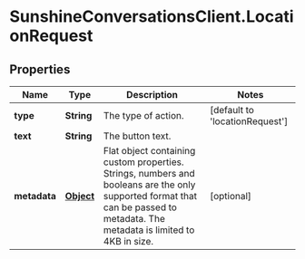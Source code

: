 # SunshineConversationsClient.LocationRequest

## Properties

Name | Type | Description | Notes
------------ | ------------- | ------------- | -------------
**type** | **String** | The type of action. | [default to &#39;locationRequest&#39;]
**text** | **String** | The button text. | 
**metadata** | [**Object**](.md) | Flat object containing custom properties. Strings, numbers and booleans  are the only supported format that can be passed to metadata. The metadata is limited to 4KB in size.  | [optional] 


